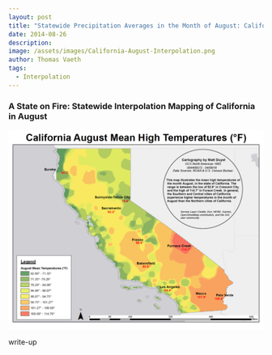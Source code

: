 ```yaml
---
layout: post
title: "Statewide Precipitation Averages in the Month of August: California"
date: 2014-08-26
description: 
image: /assets/images/California-August-Interpolation.png
author: Thomas Vaeth
tags: 
  - Interpolation
---
```


### A State on Fire: Statewide Interpolation Mapping of California in August

![Map GIS](/assets/images/California-August-Interpolation.png)

write-up

